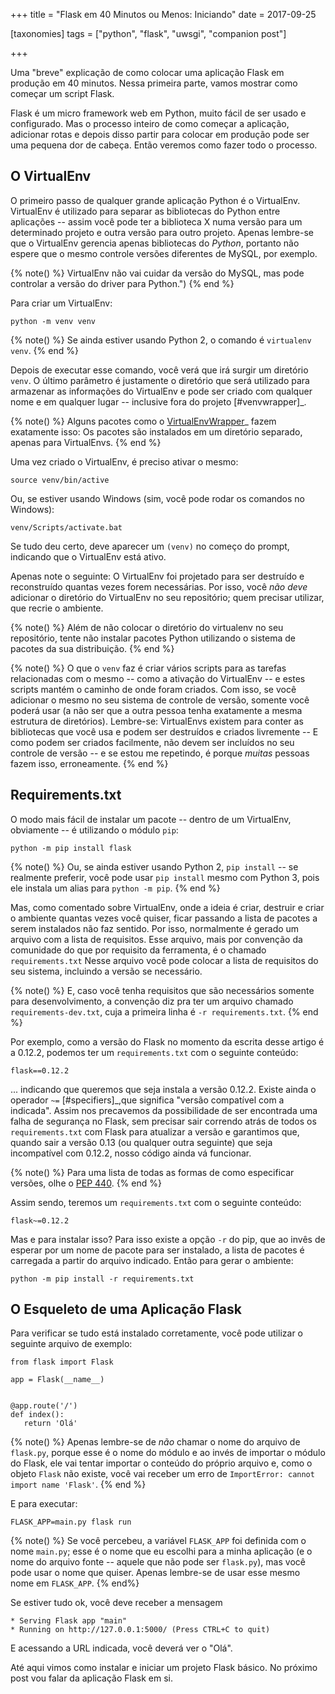 +++
title = "Flask em 40 Minutos ou Menos: Iniciando"
date = 2017-09-25

[taxonomies]
tags = ["python", "flask", "uwsgi", "companion post"]

+++

Uma "breve" explicação de como colocar uma aplicação Flask em produção em 40
minutos. Nessa primeira parte, vamos mostrar como começar um script Flask.

<!-- more -->


Flask é um micro framework web em Python, muito fácil de ser usado e
configurado. Mas o processo inteiro de como começar a aplicação, adicionar
rotas e depois disso partir para colocar em produção pode ser uma pequena dor
de cabeça. Então veremos como fazer todo o processo.


## O VirtualEnv

O primeiro passo de qualquer grande aplicação Python é o VirtualEnv.
VirtualEnv é utilizado para separar as bibliotecas do Python entre aplicações
-- assim você pode ter a biblioteca X numa versão para um determinado projeto
e outra versão para outro projeto. Apenas lembre-se que o VirtualEnv gerencia
apenas bibliotecas do *Python*, portanto não espere que o mesmo controle
versões diferentes de MySQL, por exemplo.

{% note() %}
VirtualEnv não vai cuidar da versão do MySQL, mas pode controlar a versão do driver para Python.")
{% end %}

Para criar um VirtualEnv:

```
python -m venv venv
```

{% note() %}
Se ainda estiver usando Python 2, o comando é `virtualenv venv`.
{% end %}

Depois de executar esse comando, você verá que irá surgir um diretório
`venv`. O último parâmetro é justamente o diretório que será utilizado para
armazenar as informações do VirtualEnv e pode ser criado com qualquer nome e
em qualquer lugar -- inclusive fora do projeto [#venvwrapper]_.

{% note() %}
Alguns pacotes como o [VirtualEnvWrapper](http://virtualenvwrapper.readthedocs.io/en/latest/)_
fazem exatamente isso: Os pacotes são instalados em um diretório separado,
apenas para VirtualEnvs.
{% end %}

Uma vez criado o VirtualEnv, é preciso ativar o mesmo:

```
source venv/bin/active
```

Ou, se estiver usando Windows (sim, você pode rodar os comandos no Windows):

```
venv/Scripts/activate.bat
```

Se tudo deu certo, deve aparecer um `(venv)` no começo do prompt, indicando
que o VirtualEnv está ativo.

Apenas note o seguinte: O VirtualEnv foi projetado para ser destruído e
reconstruído quantas vezes forem necessárias. Por isso, você *não deve*
adicionar o diretório do VirtualEnv no seu repositório;
quem precisar utilizar, que recrie o ambiente.

{% note() %}
Além de não colocar o diretório do virtualenv no seu repositório, tente não
instalar pacotes Python utilizando o sistema de pacotes da sua distribuição.
{% end %}

{% note() %}
O que o `venv` faz é criar vários scripts para as tarefas
relacionadas com o mesmo -- como a ativação do VirtualEnv -- e estes
scripts mantém o caminho de onde foram criados. Com isso, se você adicionar
o mesmo no seu sistema de controle de versão, somente você poderá usar (a
não ser que a outra pessoa tenha exatamente a mesma estrutura de
diretórios). Lembre-se: VirtualEnvs existem para conter as bibliotecas que
você usa e podem ser destruídos e criados livremente -- E como podem ser
criados facilmente, não devem ser incluídos no seu controle de versão -- e
se estou me repetindo, é porque *muitas* pessoas fazem isso, erroneamente.
{% end %}


## Requirements.txt

O modo mais fácil de instalar um pacote -- dentro de um VirtualEnv, obviamente
-- é utilizando o módulo `pip`:

```
python -m pip install flask
```

{% note() %}
Ou, se ainda estiver usando Python 2, `pip install` -- se
realmente preferir, você pode usar `pip install` mesmo com Python 3, pois
ele instala um alias para `python -m pip`.
{% end %}

Mas, como comentado sobre VirtualEnv, onde a ideia é criar, destruir e criar o
ambiente quantas vezes você quiser, ficar passando a lista de pacotes a serem
instalados não faz sentido. Por isso, normalmente é gerado um arquivo com a
lista de requisitos. Esse arquivo, mais por convenção da comunidade do que por
requisito da ferramenta, é o chamado `requirements.txt` Nesse
arquivo você pode colocar a lista de requisitos do seu sistema, incluindo a
versão se necessário.

{% note() %}
E, caso você tenha requisitos que são necessários somente para
desenvolvimento, a convenção diz pra ter um arquivo chamado
`requirements-dev.txt`, cuja a primeira linha é `-r requirements.txt`.
{% end %}

Por exemplo, como a versão do Flask no momento da escrita desse artigo é a
0.12.2, podemos ter um `requirements.txt` com o seguinte conteúdo:

```
flask==0.12.2
```

... indicando que queremos que seja instala a versão 0.12.2. Existe ainda o
operador `~=` [#specifiers]_,que significa "versão compatível com a
indicada". Assim nos precavemos da possibilidade de ser encontrada uma falha
de segurança no Flask, sem precisar sair correndo atrás de todos os
`requirements.txt` com Flask para atualizar a versão e garantimos que,
quando sair a versão 0.13 (ou qualquer outra seguinte) que seja incompatível
com 0.12.2, nosso código ainda vá funcionar.

{% note() %}
Para uma lista de todas as formas de como especificar
versões, olhe o [PEP 440](https://www.python.org/dev/peps/pep-0440/#version-specifiers).
{% end %}

Assim sendo, teremos um `requirements.txt` com o seguinte conteúdo:

```
flask~=0.12.2
```

Mas e para instalar isso? Para isso existe a opção `-r` do pip, que ao invês de
esperar por um nome de pacote para ser instalado, a lista de pacotes é
carregada a partir do arquivo indicado. Então para
gerar o ambiente:

```
python -m pip install -r requirements.txt
```


## O Esqueleto de uma Aplicação Flask

Para verificar se tudo está instalado corretamente, você pode utilizar o
seguinte arquivo de exemplo:

```
from flask import Flask

app = Flask(__name__)


@app.route('/')
def index():
   return 'Olá'
```

{% note() %}
Apenas lembre-se de *não* chamar o nome do arquivo de `flask.py`,
porque esse é o nome do módulo e ao invés de importar o módulo do Flask,
ele vai tentar importar o conteúdo do próprio arquivo e, como o objeto
`Flask` não existe, você vai receber um erro de `ImportError: cannot
import name 'Flask'`.
{% end %}

E para executar:

```
FLASK_APP=main.py flask run
```

{% note() %}
Se você percebeu, a variável `FLASK_APP` foi definida com o
nome `main.py`; esse é o nome que eu escolhi para a minha aplicação (e o
nome do arquivo fonte -- aquele que não pode ser `flask.py`),
mas você pode usar o nome que quiser. Apenas lembre-se de usar esse mesmo
nome em `FLASK_APP`.
{% end%}

Se estiver tudo ok, você deve receber a mensagem

```
* Serving Flask app "main"
* Running on http://127.0.0.1:5000/ (Press CTRL+C to quit)
```

E acessando a URL indicada, você deverá ver o "Olá".

Até aqui vimos como instalar e iniciar um projeto Flask básico. No próximo
post vou falar da aplicação Flask em si.
